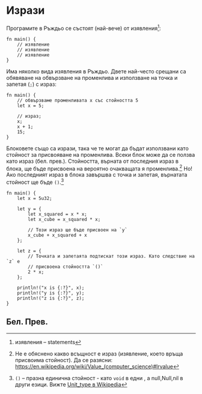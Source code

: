 # Изрази

Програмите в Ръждьо се състоят (най-вече) от изявления[^statements]:

```rust,editable
fn main() {
    // изявлениe
    // изявлениe
    // изявлениe
}
```

Има няколко вида изявления в Ръждьо. Двете най-често срещани са обявяване
на обвързване на променлива и използване на точка и запетая (`;`) с израз:

```rust,editable
fn main() {
    // обвързваме променливата x със стойността 5
    let x = 5;

    // израз;
    x;
    x + 1;
    15;
}
```

Блоковете също са изрази, така че те могат да бъдат използвани като стойност за
присвояване на променлива. Всеки блок може да се ползва като израз (бел.
прев.). Стойността, върната от последния израз в блока, ще бъде присвоена на
вероятно очакващата я променлива.[^rvalue] Но! Ако последният израз в блока
завършва с точка и запетая, върнатата стойност ще бъде `()`.[^unit]

```rust,editable
fn main() {
    let x = 5u32;

    let y = {
        let x_squared = x * x;
        let x_cube = x_squared * x;

        // Този израз ще бъде присвоен на `y`
        x_cube + x_squared + x
    };

    let z = {
        // Точката и запетаята подтискат този израз. Като следствие на `z` е
        // присвоена стойността `()`
        2 * x;
    };

    println!("x is {:?}", x);
    println!("y is {:?}", y);
    println!("z is {:?}", z);
}
```

## Бел. Прев.

[^statements]: изявления – statements

[^rvalue]: Не е обяснено какво всъщност е израз (изявление, което връща
  присвоима стойност). Да се разясни:
  https://en.wikipedia.org/wiki/Value_(computer_science)#lrvalue

[^unit]: `()` – празна единична стойност - като `void` в едни , а null,Null,nil
  в други езици. Вижте [Unit_type в
  Wikipedia](https://en.wikipedia.org/wiki/Unit_type) 
